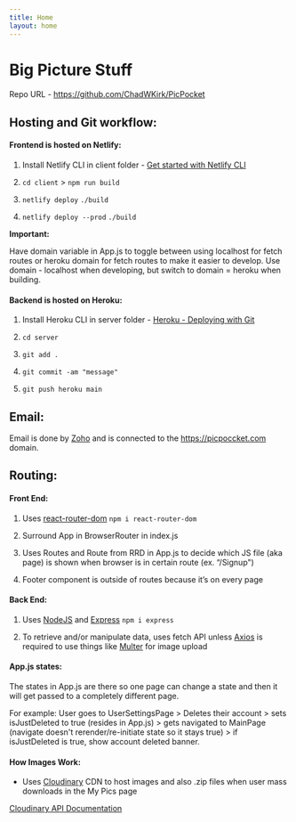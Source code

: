 ```yaml
---
title: Home
layout: home
---
```


# Big Picture Stuff

Repo URL - https://github.com/ChadWKirk/PicPocket

## Hosting and Git workflow:

#### Frontend is hosted on Netlify:

1. Install Netlify CLI in client folder - [Get started with Netlify CLI](https://docs.netlify.com/cli/get-started/)

1. `cd client` > `npm run build`

1. `netlify deploy` `./build`

1. `netlify deploy --prod` `./build`

**Important:**

Have domain variable in App.js to toggle between using localhost for fetch routes or heroku domain for fetch routes to make it easier to develop. Use domain - localhost when developing, but switch to domain = heroku when building.

#### Backend is hosted on Heroku:

1. Install Heroku CLI in server folder - [Heroku - Deploying with Git](https://devcenter.heroku.com/articles/git)

1. `cd server`

1. `git add .`

1. `git commit -am "message"`

1. `git push heroku main`

## Email:

Email is done by [Zoho](https://www.zoho.com/index1.html) and is connected to the https://picpoccket.com domain.

## Routing:

#### Front End:

1. Uses [react-router-dom](https://reactrouter.com/en/main) `npm i react-router-dom`

1. Surround App in BrowserRouter in index.js

1. Uses Routes and Route from RRD in App.js to decide which JS file (aka page) is shown when browser is in certain route (ex. “/Signup")

1. Footer component is outside of routes because it’s on every page

#### Back End:

1. Uses [NodeJS](https://nodejs.org/en/docs) and [Express](https://expressjs.com/en/api.html) `npm i express`

1. To retrieve and/or manipulate data, uses fetch API unless [Axios](https://axios-http.com/docs/intro) is required to use things like [Multer](https://www.npmjs.com/package/multer) for image upload

#### App.js states:

The states in App.js are there so one page can change a state and then it will get passed to a completely different page.

For example: User goes to UserSettingsPage > Deletes their account > sets isJustDeleted to true (resides in App.js) > gets navigated to MainPage (navigate doesn't rerender/re-initiate state so it stays true) > if isJustDeleted is true, show account deleted banner.

#### How Images Work:

- Uses [Cloudinary](https://cloudinary.com/) CDN to host images and also .zip files when user mass downloads in the My Pics page

[Cloudinary API Documentation](https://cloudinary.com/documentation/image_upload_api_reference)
